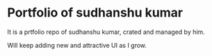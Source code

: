 # Portfolio of sudhanshu kumar

It is a prtfolio repo of sudhanshu kumar, crated and managed by him.

Will keep adding new and attractive UI as I grow.
